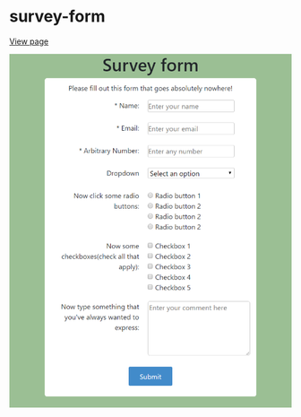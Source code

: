 # survey-form

[View page](https://daniel-a-r.github.io/survey-form/)

![screenshot](screenshot.png)
